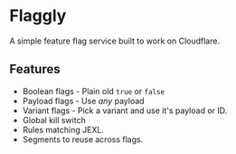 # Flaggly

A simple feature flag service built to work on Cloudflare.

## Features

- Boolean flags - Plain old `true` or `false`
- Payload flags - Use _any_ payload
- Variant flags - Pick a variant and use it's payload or ID.
- Global kill switch
- Rules matching JEXL.
- Segments to reuse across flags.
